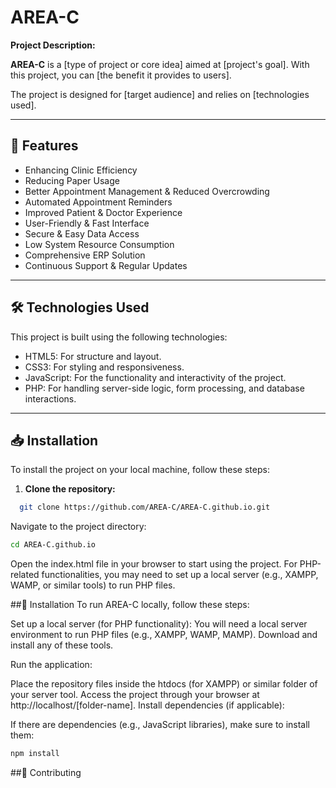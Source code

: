 # AREA-C

**Project Description:**

**AREA-C** is a [type of project or core idea] aimed at [project's goal]. With this project, you can [the benefit it provides to users].

The project is designed for [target audience] and relies on [technologies used].

---

## 🚀 Features

- Enhancing Clinic Efficiency
- Reducing Paper Usage
- Better Appointment Management & Reduced Overcrowding
- Automated Appointment Reminders
- Improved Patient & Doctor Experience
- User-Friendly & Fast Interface
- Secure & Easy Data Access
- Low System Resource Consumption
- Comprehensive ERP Solution
- Continuous Support & Regular Updates
---

## 🛠️ Technologies Used
  This project is built using the following technologies:

- HTML5: For structure and layout.
- CSS3: For styling and responsiveness.
- JavaScript: For the functionality and interactivity of the project.
- PHP: For handling server-side logic, form processing, and database interactions.


---

## 📥 Installation

To install the project on your local machine, follow these steps:

1. **Clone the repository:**

```bash
  git clone https://github.com/AREA-C/AREA-C.github.io.git
```
   Navigate to the project directory:
   ```bash
cd AREA-C.github.io
```

Open the index.html file in your browser to start using the project. For PHP-related functionalities, you may need to set up a local server (e.g., XAMPP, WAMP, or similar tools) to run PHP files.




##🔧 Installation
To run AREA-C locally, follow these steps:

Set up a local server (for PHP functionality): You will need a local server environment to run PHP files (e.g., XAMPP, WAMP, MAMP). Download and install any of these tools.

Run the application:

Place the repository files inside the htdocs (for XAMPP) or similar folder of your server tool.
Access the project through your browser at http://localhost/[folder-name].
Install dependencies (if applicable):

If there are dependencies (e.g., JavaScript libraries), make sure to install them:

   ```bash
npm install
```
##🤝 Contributing








